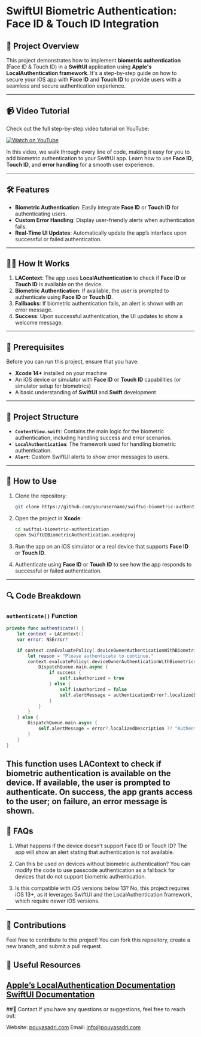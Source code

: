 # SwiftUI Biometric Authentication: Face ID & Touch ID Integration

## 🚀 Project Overview

This project demonstrates how to implement **biometric authentication** (Face ID & Touch ID) in a **SwiftUI** application using **Apple's LocalAuthentication framework**. It's a step-by-step guide on how to secure your iOS app with **Face ID** and **Touch ID** to provide users with a seamless and secure authentication experience.

---

## 📹 Video Tutorial

Check out the full step-by-step video tutorial on YouTube:

[![Watch on YouTube](https://img.shields.io/badge/Watch%20on%20YouTube-FF0000?logo=youtube)](https://youtu.be/4YPi6mvJ4hE)

In this video, we walk through every line of code, making it easy for you to add biometric authentication to your SwiftUI app. Learn how to use **Face ID**, **Touch ID**, and **error handling** for a smooth user experience.

---

## 🛠 Features

- **Biometric Authentication**: Easily integrate **Face ID** or **Touch ID** for authenticating users.
- **Custom Error Handling**: Display user-friendly alerts when authentication fails.
- **Real-Time UI Updates**: Automatically update the app’s interface upon successful or failed authentication.

---

## 🧑‍💻 How It Works

1. **LAContext**: The app uses **LocalAuthentication** to check if **Face ID** or **Touch ID** is available on the device.
2. **Biometric Authentication**: If available, the user is prompted to authenticate using **Face ID** or **Touch ID**.
3. **Fallbacks**: If biometric authentication fails, an alert is shown with an error message.
4. **Success**: Upon successful authentication, the UI updates to show a welcome message.

---

## 🚨 Prerequisites

Before you can run this project, ensure that you have:

- **Xcode 14+** installed on your machine
- An iOS device or simulator with **Face ID** or **Touch ID** capabilities (or simulator setup for biometrics)
- A basic understanding of **SwiftUI** and **Swift** development

---

## 📂 Project Structure

- **`ContentView.swift`**: Contains the main logic for the biometric authentication, including handling success and error scenarios.
- **`LocalAuthentication`**: The framework used for handling biometric authentication.
- **`Alert`**: Custom SwiftUI alerts to show error messages to users.

---

## 🧩 How to Use

1. Clone the repository:
    ```bash
    git clone https://github.com/yourusername/swiftui-biometric-authentication.git
    ```

2. Open the project in **Xcode**:
    ```bash
    cd swiftui-biometric-authentication
    open SwiftUIBiometricAuthentication.xcodeproj
    ```

3. Run the app on an iOS simulator or a real device that supports **Face ID** or **Touch ID**.

4. Authenticate using **Face ID** or **Touch ID** to see how the app responds to successful or failed authentication.

---

## 🔍 Code Breakdown

### `authenticate()` Function

```swift
private func authenticate() {
    let context = LAContext()
    var error: NSError?

    if context.canEvaluatePolicy(.deviceOwnerAuthenticationWithBiometrics, error: &error) {
        let reason = "Please authenticate to continue."
        context.evaluatePolicy(.deviceOwnerAuthenticationWithBiometrics, localizedReason: reason) { success, authenticationError in
            DispatchQueue.main.async {
                if success {
                    self.isAuthorized = true
                } else {
                    self.isAuthorized = false
                    self.alertMessage = authenticationError?.localizedDescription ?? "Failed to authenticate"
                }
            }
        }
    } else {
        DispatchQueue.main.async {
            self.alertMessage = error?.localizedDescription ?? "Authentication not available"
        }
    }
}
```
This function uses LAContext to check if biometric authentication is available on the device. If available, the user is prompted to authenticate. On success, the app grants access to the user; on failure, an error message is shown.
---
## 🤔 FAQs
1. What happens if the device doesn’t support Face ID or Touch ID?
The app will show an alert stating that authentication is not available.

2. Can this be used on devices without biometric authentication?
You can modify the code to use passcode authentication as a fallback for devices that do not support biometric authentication.

3. Is this compatible with iOS versions below 13?
No, this project requires iOS 13+, as it leverages SwiftUI and the LocalAuthentication framework, which require newer iOS versions.
---
## 🙌 Contributions
Feel free to contribute to this project! You can fork this repository, create a new branch, and submit a pull request.

## 🔗 Useful Resources
[Apple’s LocalAuthentication Documentation](https://developer.apple.com/documentation/localauthentication)
[SwiftUI Documentation](https://developer.apple.com/documentation/swiftui)
---
##👋 Contact
If you have any questions or suggestions, feel free to reach out:

Website: [pouyasadri.com](https://pouyasadri.com)
Email: info@pouyasadri.com
